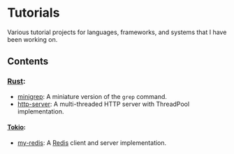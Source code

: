 # Tutorials

Various tutorial projects for languages, frameworks, and systems that I have been working on.

## Contents

### [Rust](https://www.rust-lang.org/):

- [minigrep](./minigrep/): A miniature version of the `grep` command.
- [http-server](./http-server/): A multi-threaded HTTP server with ThreadPool implementation.

#### [Tokio](https://tokio.rs/):
- [my-redis](./my-redis/): A [Redis](https://redis.io/) client and server implementation.
